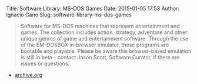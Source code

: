 Title: Software Library: MS-DOS Games
Date: 2015-01-05 17:53
Author: Ignacio Cano
Slug: software-library-ms-dos-games

> Software for MS-DOS machines that represent entertainment and games.
> The collection includes action, strategy, adventure and other unique
> genres of game and entertainment software. Through the use of the
> EM-DOSBOX in-browser emulator, these programs are bootable and
> playable. Please be aware this browser-based emulation is still in
> beta - contact Jason Scott, Software Curator, if there are issues or
> questions.

- [archive.org][]

  [archive.org]: https://archive.org/details/softwarelibrary_msdos_games/v2
    "Software Library: MS-DOS Games"
